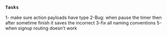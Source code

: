 ### `Tasks`

1- make sure action payloads have type
2-Bug: when pause the timer then after sometime finish it saves the incorrect 
3-fix all naming conventions
5-when signup routing doesn't work
